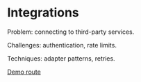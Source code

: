 # Integrations

Problem: connecting to third-party services.

Challenges: authentication, rate limits.

Techniques: adapter patterns, retries.

[Demo route](/integrations)
